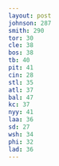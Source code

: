 ```yaml
---
layout: post
johnson: 287
smith: 290
tor: 30
cle: 38
bos: 38
tb: 40
pit: 41
cin: 28
stl: 35
atl: 37
bal: 47
kc: 37
nyy: 41
laa: 36
sd: 27
wsh: 34
phi: 32
lad: 36
---
```

